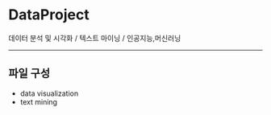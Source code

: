 # DataProject
데이터 분석 및 시각화 / 텍스트 마이닝 / 인공지능,머신러닝

---

## 파일 구성

- data visualization
- text mining
